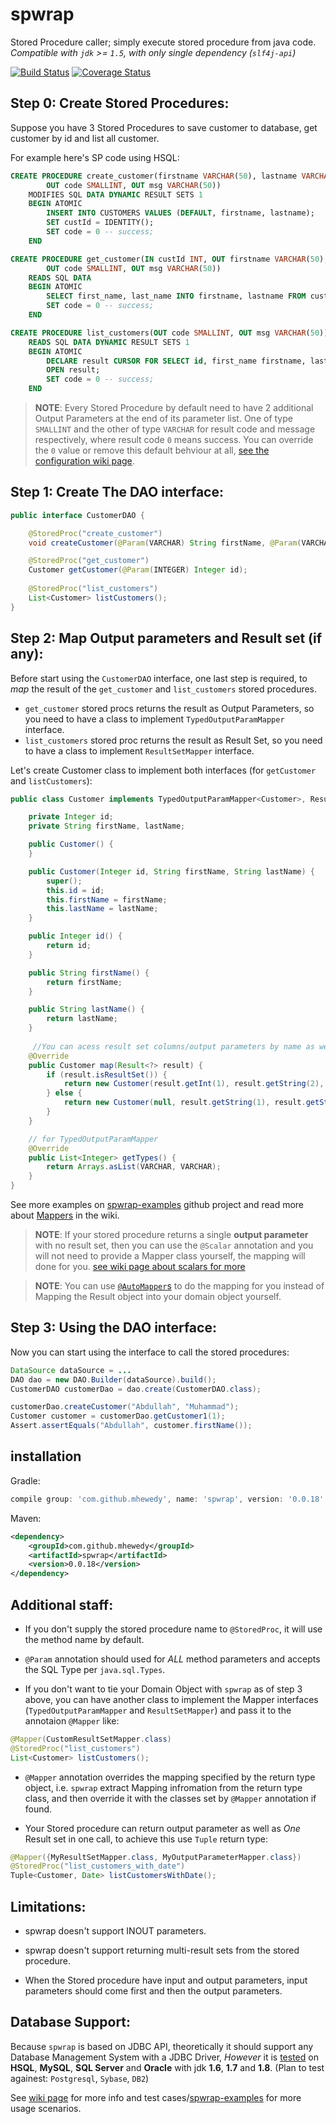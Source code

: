 # spwrap
Stored Procedure caller; simply execute stored procedure from java code.    
*Compatible with `jdk` >= `1.5`, with only single dependency (`slf4j-api`)*

[![Build Status](https://travis-ci.org/mhewedy/spwrap.svg?branch=master)](https://travis-ci.org/mhewedy/spwrap)
[![Coverage Status](https://codecov.io/github/mhewedy/spwrap/coverage.svg?branch=master)](https://codecov.io/github/mhewedy/spwrap?branch=master)

## Step 0: Create Stored Procedures:

Suppose you have 3 Stored Procedures to save customer to database, get customer by id and list all customer.

For example here's SP code using HSQL:
```sql
CREATE PROCEDURE create_customer(firstname VARCHAR(50), lastname VARCHAR(50), OUT custId INT, 
        OUT code SMALLINT, OUT msg VARCHAR(50))
    MODIFIES SQL DATA DYNAMIC RESULT SETS 1
    BEGIN ATOMIC
        INSERT INTO CUSTOMERS VALUES (DEFAULT, firstname, lastname);
        SET custId = IDENTITY();
        SET code = 0 -- success;
    END

CREATE PROCEDURE get_customer(IN custId INT, OUT firstname VARCHAR(50), OUT lastname VARCHAR(50), 
        OUT code SMALLINT, OUT msg VARCHAR(50)) 
    READS SQL DATA
    BEGIN ATOMIC
        SELECT first_name, last_name INTO firstname, lastname FROM customers WHERE id = custId;
        SET code = 0 -- success;
    END

CREATE PROCEDURE list_customers(OUT code SMALLINT, OUT msg VARCHAR(50))
    READS SQL DATA DYNAMIC RESULT SETS 1
    BEGIN ATOMIC
        DECLARE result CURSOR FOR SELECT id, first_name firstname, last_name lastname FROM CUSTOMERS;
        OPEN result;
        SET code = 0 -- success;
    END
```
>**NOTE**: Every Stored Procedure by default need to have 2 additional Output Parameters at the end of its parameter list. One of type `SMALLINT` and the other of type `VARCHAR` for result code and message respectively, where result code `0` means success. You can override the `0` value or remove this default behviour at all, [see the configuration wiki page](https://github.com/mhewedy/spwrap/wiki/Configurations).

## Step 1: Create The DAO interface:
```java
public interface CustomerDAO {

    @StoredProc("create_customer")
    void createCustomer(@Param(VARCHAR) String firstName, @Param(VARCHAR) String lastName);

    @StoredProc("get_customer")
    Customer getCustomer(@Param(INTEGER) Integer id);	
	
    @StoredProc("list_customers")
    List<Customer> listCustomers();
}
```

## Step 2: Map Output parameters and Result set (if any):

Before start using the `CustomerDAO` interface, one last step is required, to *map* the result of the `get_customer` and `list_customers` stored procedures.

* `get_customer` stored procs returns the result as Output Parameters, so you need to have a class to implement `TypedOutputParamMapper` interface.
* `list_customers` stored proc returns the result as Result Set, so you need to have a class to implement `ResultSetMapper` interface.

Let's create Customer class to implement both interfaces (for `getCustomer` and `listCustomers`):

```java
public class Customer implements TypedOutputParamMapper<Customer>, ResultSetMapper<Customer> {

	private Integer id;
	private String firstName, lastName;

	public Customer() {
	}

	public Customer(Integer id, String firstName, String lastName) {
		super();
		this.id = id;
		this.firstName = firstName;
		this.lastName = lastName;
	}

	public Integer id() {
		return id;
	}

	public String firstName() {
		return firstName;
	}

	public String lastName() {
		return lastName;
	}
	
	 //You can acess result set columns/output parameters by name as well
	@Override
	public Customer map(Result<?> result) {
		if (result.isResultSet()) {
			return new Customer(result.getInt(1), result.getString(2), result.getString(3));
		} else {
			return new Customer(null, result.getString(1), result.getString(2));
		}
	}

	// for TypedOutputParamMapper
	@Override
	public List<Integer> getTypes() {
		return Arrays.asList(VARCHAR, VARCHAR);
	}
}
```
See more examples on [spwrap-examples](https://github.com/mhewedy/spwrap-examples) github project and read more about [Mappers](https://github.com/mhewedy/spwrap/wiki/Mappers) in the wiki.

>**NOTE**: If your stored procedure returns a single **output parameter** with no result set, then you can use the `@Scalar` annotation and you will not need to provide a Mapper class yourself, the mapping will done for you. [see wiki page about scalars for more](https://github.com/mhewedy/spwrap/wiki/Scalar)

>**NOTE**: You can use [`@AutoMapper`s](https://github.com/mhewedy/spwrap/wiki/AutoMappers) to do the mapping for you instead of Mapping the Result object into your domain object yourself.

## Step 3: Using the DAO interface:

Now you can start using the interface to call the stored procedures:
```java
DataSource dataSource = ...
DAO dao = new DAO.Builder(dataSource).build();
CustomerDAO customerDao = dao.create(CustomerDAO.class);

customerDao.createCustomer("Abdullah", "Muhammad");
Customer customer = customerDao.getCustomer1(1);
Assert.assertEquals("Abdullah", customer.firstName());
```
## installation
Gradle:
```gradle
compile group: 'com.github.mhewedy', name: 'spwrap', version: '0.0.18'
```
Maven:
```xml
<dependency>
    <groupId>com.github.mhewedy</groupId>
    <artifactId>spwrap</artifactId>
    <version>0.0.18</version>
</dependency>
```
## Additional staff:

* If you don't supply the stored procedure name to `@StoredProc`, it will use the method name by default.

* `@Param` annotation should used for *ALL* method parameters and accepts the SQL Type per `java.sql.Types`.

* If you don't want to tie your Domain Object with `spwrap` as of step 3 above, you can have another class to implement the Mapper interfaces (`TypedOutputParamMapper` and `ResultSetMapper`) and pass it to the annotaion `@Mapper` like:
```java
@Mapper(CustomResultSetMapper.class)
@StoredProc("list_customers")
List<Customer> listCustomers();
```
* `@Mapper` annotation overrides the mapping specified by the return type object, i.e. `spwrap` extract Mapping infromation from the return type class, and then override it with the classes set by `@Mapper` annotation if found.

* Your Stored procedure can return output parameter as well as *One* Result set in one call, to achieve this use `Tuple` return type:
```java
@Mapper({MyResultSetMapper.class, MyOutputParameterMapper.class})
@StoredProc("list_customers_with_date")
Tuple<Customer, Date> listCustomersWithDate();
```
## Limitations:
* spwrap doesn't support INOUT parameters.

* spwrap doesn't support returning multi-result sets from the stored procedure.

* When the Stored procedure have input and output parameters, input parameters should come first and then the output parameters.

## Database Support:
Because `spwrap` is based on JDBC API, theoretically it should support any Database Management System with a JDBC Driver, *However* it is [tested](https://travis-ci.org/mhewedy/spwrap) on **HSQL**, **MySQL**, **SQL Server** and **Oracle** with jdk **1.6**, **1.7** and **1.8**. (Plan to test againest: `Postgresql`, `Sybase`, `DB2`)

See [wiki page](https://github.com/mhewedy/spwrap/wiki) for more info and test cases/[spwrap-examples](https://github.com/mhewedy/spwrap-examples) for more usage scenarios.
